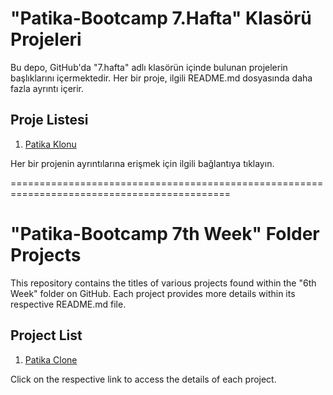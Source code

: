# "Patika-Bootcamp 7.Hafta" Klasörü Projeleri

Bu depo, GitHub'da "7.hafta" adlı klasörün içinde bulunan projelerin başlıklarını içermektedir. Her bir proje, ilgili README.md dosyasında daha fazla ayrıntı içerir.

## Proje Listesi

1. [Patika Klonu](PatikaKlonu/README.md)

Her bir projenin ayrıntılarına erişmek için ilgili bağlantıya tıklayın.

============================================================================================

# "Patika-Bootcamp 7th Week" Folder Projects

This repository contains the titles of various projects found within the "6th Week" folder on GitHub. Each project provides more details within its respective README.md file.

## Project List

1. [Patika Clone](PatikaKlonu/README.md)

Click on the respective link to access the details of each project. 
